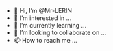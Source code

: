 - 👋 Hi, I’m @Mr-LERIN
- 👀 I’m interested in ...
- 🌱 I’m currently learning ...
- 💞️ I’m looking to collaborate on ...
- 📫 How to reach me ...

<!---
Mr-LERIN/Mr-LERIN is a ✨ special ✨ repository because its `README.md` (this file) appears on your GitHub profile.
You can click the Preview link to take a look at your changes.
--->
